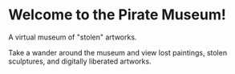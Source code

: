 # Welcome to the  Pirate Museum!

A virtual museum of "stolen" artworks.

Take a wander around the museum and view lost paintings, stolen sculptures, and digitally liberated artworks.
